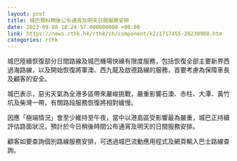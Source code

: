 ```yaml
---
layout: post
title: 城巴預料稍後公布通宵及明天日間服務安排
date: 2023-09-08 18:24:57.000000000 +08:00
link: https://news.rthk.hk/rthk/ch/component/k2/1717455-20230908.htm
categories: rthk
---
```


城巴陸續恢復部分日間路線及城巴機場快線有限度服務，包括恢復全部主要新界西過海路線，以及開始恢復將軍澳、西九龍及啟德路線的服務，首要考慮為保障車長及顧客的安全。

城巴表示，惡劣天氣為全港多區帶來嚴峻挑戰，嚴重影響石澳、赤柱、大潭、黃竹坑及柴灣一帶，有關路段服務恢復將相對緩慢。 

因應「極端情況」會至少維持至午夜，當中以港島區受影響最為嚴重，城巴正持續評估路面狀況，預計於今日稍後時間公布通宵及明天的日間服務安排。

顧客如要查詢個別路線服務安排，可透過城巴流動應用程式及網頁輸入巴士路線查詢。
